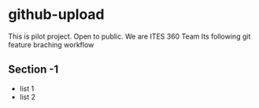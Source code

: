 # github-upload

This is pilot project. Open to public.
We are ITES 360 Team
Its following git feature braching workflow
  
  ## Section -1
  - list 1
  - list 2
